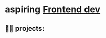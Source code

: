  <h1> aspiring <a href="https://www.linkedin.com/in/ruben-totterman/">Frontend dev</a> </h1>

<h2>👨‍💻 projects:</h2>













